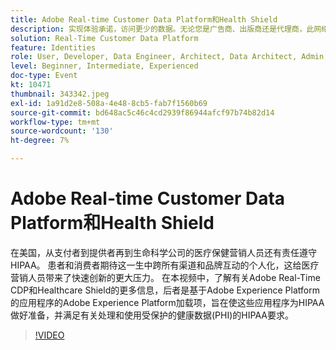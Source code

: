 ```yaml
---
title: Adobe Real-time Customer Data Platform和Health Shield
description: 实现体验承诺，访问更少的数据。无论您是广告商、出版商还是代理商，此网络研讨会都有助于解锁
solution: Real-Time Customer Data Platform
feature: Identities
role: User, Developer, Data Engineer, Architect, Data Architect, Admin, Leader
level: Beginner, Intermediate, Experienced
doc-type: Event
kt: 10471
thumbnail: 343342.jpeg
exl-id: 1a91d2e8-508a-4e48-8cb5-fab7f1560b69
source-git-commit: bd648ac5c46c4cd2939f86944afcf97b74b82d14
workflow-type: tm+mt
source-wordcount: '130'
ht-degree: 7%

---
```


# Adobe Real-time Customer Data Platform和Health Shield

在美国，从支付者到提供者再到生命科学公司的医疗保健营销人员还有责任遵守HIPAA。 患者和消费者期待这一生中跨所有渠道和品牌互动的个人化，这给医疗营销人员带来了快速创新的更大压力。 在本视频中，了解有关Adobe Real-Time CDP和Healthcare Shield的更多信息，后者是基于Adobe Experience Platform的应用程序的Adobe Experience Platform加载项，旨在使这些应用程序为HIPAA做好准备，并满足有关处理和使用受保护的健康数据(PHI)的HIPAA要求。

>[!VIDEO](https://video.tv.adobe.com/v/343342/?quality=12&learn=on)
